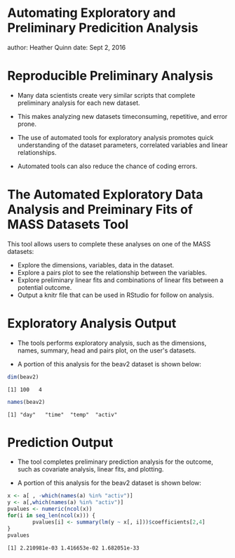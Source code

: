 Automating Exploratory and Preliminary Predicition Analysis
========================================================
author: Heather Quinn
date: Sept 2, 2016

Reproducible Preliminary Analysis
========================================================

- Many data scientists create very similar scripts that complete preliminary analysis for each new dataset.

- This makes analyzing new datasets timeconsuming, repetitive, and error prone.

- The use of automated tools for exploratory analysis promotes quick understanding of the dataset parameters, correlated variables and linear relationships.

- Automated tools can also reduce the chance of coding errors.

The Automated Exploratory Data Analysis and Preiminary Fits of MASS Datasets Tool
========================================================
This tool allows users to complete these analyses on one of the MASS datasets:
- Explore the dimensions, variables, data in the dataset.
- Explore a pairs plot to see the relationship between the variables.
- Explore preliminary linear fits and combinations of linear fits between a potential outcome.
- Output a knitr file that can be used in RStudio for follow on analysis.


Exploratory Analysis Output
========================================================

- The tools performs exploratory analysis, such as the dimensions, names, summary, head and pairs plot, on the user's datasets.

- A portion of this analysis for the beav2 dataset is shown below:




```r
dim(beav2)
```

```
[1] 100   4
```

```r
names(beav2)
```

```
[1] "day"   "time"  "temp"  "activ"
```

Prediction Output
========================================================

- The tool completes preliminary prediction analysis for the outcome, such as covariate analysis, linear fits, and plotting.

- A portion of this analysis for the beav2 dataset is shown below:


```r
x <- a[ , -which(names(a) %in% "activ")]
y <- a[,which(names(a) %in% "activ")]
pvalues <- numeric(ncol(x))
for(i in seq_len(ncol(x))) {
        pvalues[i] <- summary(lm(y ~ x[, i]))$coefficients[2,4]
}
pvalues
```

```
[1] 2.210981e-03 1.416653e-02 1.682051e-33
```
